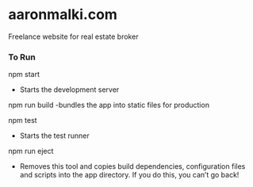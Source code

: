 # aaronmalki.com
Freelance website for real estate broker


### To Run
npm start
- Starts the development server

npm run build
-bundles the app into static files for production

npm test
- Starts the test runner

npm run eject
- Removes this tool and copies build dependencies, configuration files
    and scripts into the app directory. If you do this, you can’t go back!
